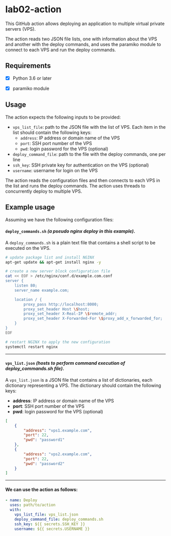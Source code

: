 # lab02-action

This GitHub action allows deploying an application to multiple virtual private servers (VPS).

The action reads two JSON file lists, one with information about the VPS and another with the deploy commands, and uses the paramiko module to connect to each VPS and run the deploy commands.

## Requirements

- [x] Python 3.6 or later

- [x] paramiko module

## Usage

The action expects the following inputs to be provided:

- `vps_list_file`: path to the JSON file with the list of VPS. Each item in the list should contain the following keys:
  - `address`: IP address or domain name of the VPS
  - `port`: SSH port number of the VPS
  - `pwd`: login password for the VPS (optional)
- `deploy_command_file`: path to the file with the deploy commands, one per line
- `ssh_key`: SSH private key for authentication on the VPS (optional)
- `username`: username for login on the VPS

The action reads the configuration files and then connects to each VPS in the list and runs the deploy commands. The action uses threads to concurrently deploy to multiple VPS.

## Example usage

Assuming we have the following configuration files:

#### __`deploy_commands.sh`__ *(a pseudo nginx deploy in this example)*.

A `deploy_commands.sh` is a plain text file that contains a shell script to be executed on the VPS.

```bash
# update package list and install NGINX
apt-get update && apt-get install nginx -y

# create a new server block configuration file
cat << EOF > /etc/nginx/conf.d/example.com.conf
server {
    listen 80;
    server_name example.com;

    location / {
        proxy_pass http://localhost:8000;
        proxy_set_header Host \$host;
        proxy_set_header X-Real-IP \$remote_addr;
        proxy_set_header X-Forwarded-For \$proxy_add_x_forwarded_for;
    }
}
EOF

# restart NGINX to apply the new configuration
systemctl restart nginx

```
---

#### __`vps_list.json`__ *(hosts to perform command execution of __deploy_commands.sh__ file)*.

A `vps_list.json` is a JSON file that contains a list of dictionaries, each dictionary representing a VPS. The dictionary should contain the following keys:

 - __address__: IP address or domain name of the VPS
 - __port__: SSH port number of the VPS
 - __pwd__: login password for the VPS (optional)

```json
[
    {
        "address": "vps1.example.com",
        "port": 22,
        "pwd": "password1"
    },
    {
        "address": "vps2.example.com",
        "port": 22,
        "pwd": "password2"
    }
]

```
---

#### We can use the action as follows:

```yml
- name: Deploy
  uses: path/to/action
  with:
    vps_list_file: vps_list.json
    deploy_command_file: deploy_commands.sh
    ssh_key: ${{ secrets.SSH_KEY }}
    username: ${{ secrets.USERNAME }}

```
